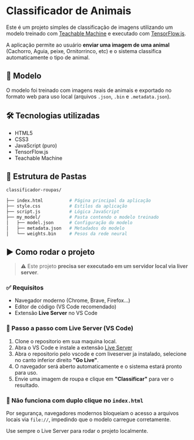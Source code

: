 # Classificador de Animais

Este é um projeto simples de classificação de imagens utilizando um modelo treinado com [Teachable Machine](https://teachablemachine.withgoogle.com/) e executado com [TensorFlow.js](https://www.tensorflow.org/js).

A aplicação permite ao usuário **enviar uma imagem de uma animal** (Cachorro, Aguia, peixe, Ornitorrinco, etc) e o sistema classifica automaticamente o tipo de animal.

## 🧠 Modelo

O modelo foi treinado com imagens reais de animais e exportado no formato web para uso local (arquivos `.json`, `.bin` e `.metadata.json`).

## 🛠 Tecnologias utilizadas

- HTML5
- CSS3
- JavaScript (puro)
- TensorFlow.js
- Teachable Machine

## 📁 Estrutura de Pastas

```bash
classificador-roupas/

├── index.html          # Página principal da aplicação
├── style.css           # Estilos da aplicação
├── script.js           # Lógica JavaScript
├── my_model/           # Pasta contendo o modelo treinado
│   ├── model.json      # Configuração do modelo
│   ├── metadata.json   # Metadados do modelo
│   └── weights.bin     # Pesos da rede neural
```

## ▶️ Como rodar o projeto

> ⚠️ Este projeto **precisa ser executado em um servidor local via liver server**.

### ✅ Requisitos

- Navegador moderno (Chrome, Brave, Firefox...)
- Editor de código (VS Code recomendado)
- Extensão **Live Server** no VS Code

### 🧪 Passo a passo com Live Server (VS Code)

1. Clone o repositorio em sua maquina local.
2. Abra o VS Code e instale a extensão [Live Server](https://marketplace.visualstudio.com/items?itemName=ritwickdey.LiveServer)
3. Abra o repositorio pelo vscode e com liveserver ja instalado, selecione no canto inferior direito **"Go Live"**.
4. O navegador será aberto automaticamente e o sistema estará pronto para uso.
5. Envie uma imagem de roupa e clique em **"Classificar"** para ver o resultado.

### 🚫 Não funciona com duplo clique no `index.html`

Por segurança, navegadores modernos bloqueiam o acesso a arquivos locais via `file://`, impedindo que o modelo carregue corretamente.

Use sempre o Live Server para rodar o projeto localmente.
